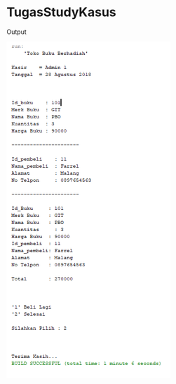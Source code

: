 # TugasStudyKasus

Output

![alt text](https://github.com/faarrelll/TugasStudyKasus/blob/master/1.PNG)
